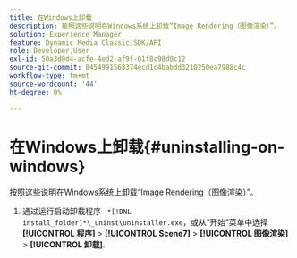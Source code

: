 ```yaml
---
title: 在Windows上卸载
description: 按照这些说明在Windows系统上卸载“Image Rendering（图像渲染）”。
solution: Experience Manager
feature: Dynamic Media Classic,SDK/API
role: Developer,User
exl-id: 50a3d0d4-acfe-4ed2-af9f-01f8c98d0c12
source-git-commit: 8454991568374ecd1c4babdd3210250ea7988c4c
workflow-type: tm+mt
source-wordcount: '44'
ht-degree: 0%

---
```


# 在Windows上卸载{#uninstalling-on-windows}

按照这些说明在Windows系统上卸载“Image Rendering（图像渲染）”。

1. 通过运行启动卸载程序 ` *[!DNL install_folder]*\_uninst\uninstaller.exe`，或从“开始”菜单中选择 **[!UICONTROL 程序]** > **[!UICONTROL Scene7]** > **[!UICONTROL 图像渲染]** > **[!UICONTROL 卸载]**.
